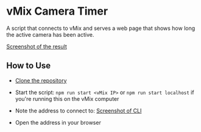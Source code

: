 # vMix Camera Timer

A script that connects to vMix and serves a web page that shows how long the active camera has been active.

[Screenshot of the result](https://github.com/DaystarChurch/tech-vmix_camera_timer/blob/1c82eb9b65ecf8d0a27d8348dd5a69d64eb12d78/assets/Screenshot%20from%202025-05-23%2014-01-50.png)

## How to Use

- [Clone the repository](https://docs.github.com/en/repositories/creating-and-managing-repositories/cloning-a-repository)
- Start the script:
`npm run start <vMix IP>` or `npm run start localhost` if you're running this on the vMix computer

- Note the address to connect to:
[Screenshot of CLI](https://github.com/DaystarChurch/tech-vmix_camera_timer/blob/1c82eb9b65ecf8d0a27d8348dd5a69d64eb12d78/assets/Screenshot%20from%202025-05-23%2014-13-57.png)

- Open the address in your browser
